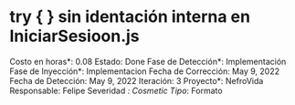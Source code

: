 # try { } sin identación interna en IniciarSesioon.js

Costo en horas*: 0.08
Estado: Done
Fase de Detección*: Implementación
Fase de Inyección*: Implementacion
Fecha de Corrección: May 9, 2022
Fecha de Detección: May 9, 2022
Iteración: 3
Proyecto*: NefroVida
Responsable: Felipe
Severidad *: Cosmetic
Tipo*: Formato